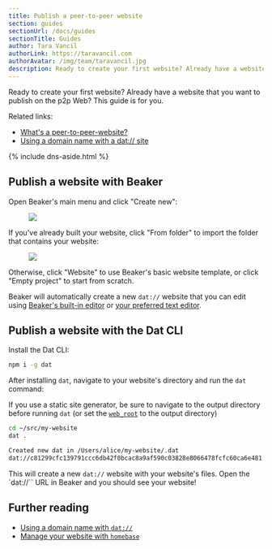 ```yaml
---
title: Publish a peer-to-peer website
section: guides
sectionUrl: /docs/guides
sectionTitle: Guides
author: Tara Vancil
authorLink: https://taravancil.com
authorAvatar: /img/team/taravancil.jpg
description: Ready to create your first website? Already have a website that you want to publish on the p2p Web? This guide is for you.
---
```


<p class="accent">
  Ready to create your first website? Already have a website that you want to publish on the p2p Web? This guide is for you.
</p>

Related links:

* [What's a peer-to-peer-website?](/docs/how-beaker-works/peer-to-peer-websites)
* [Using a domain name with a dat:// site](/docs/guides/use-a-domain-name-with-dat)

{% include dns-aside.html %}

## Publish a website with Beaker

Open Beaker's main menu and click "Create new":

<figure>
  <img src="/img/docs/beaker-menu-create-new.png"/>
</figure>

If you've already built your website, click "From folder" to import the folder that contains your website:

<figure>
  <img src="/img/docs/beaker-menu-create-new2.png"/>
</figure>

Otherwise, click "Website" to use Beaker's basic website template, or click "Empty project" to start from scratch.

Beaker will automatically create a new `dat://` website that you can edit using [Beaker's built-in editor](/docs/tour/#4-beakers-built-in-editor) or [your preferred text editor](/docs/tour/#using-your-own-editor).

## Publish a website with the Dat CLI

Install the Dat CLI:

```bash
npm i -g dat
```

After installing `dat`, navigate to your website's directory and run the `dat` command:

<aside class="tip">
  <span class="fas fa-lightbulb"></span>

  <p class="tip-content">
  	If you use a static site generator, be sure to navigate to the output directory before running <code>dat</code> (or set the <a href="/docs/apis/manifest#web-root"><code>web_root</code></a> to the output directory)
  </p>
</aside>

```bash
cd ~/src/my-website
dat .

Created new dat in /Users/alice/my-website/.dat
dat://c81299cfc139791ccc6db42f0bcac8a9af590c03828e8066478fcfc60ca6e481
```

This will create a new `dat://` website with your website's files. Open the `dat://`` URL in Beaker and you should see your website!

## Further reading

* [Using a domain name with `dat://`](/docs/guides/use-a-domain-name-with-dat)
* [Manage your website with `homebase`](https://github.com/beakerbrowser/homebase)
